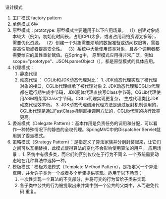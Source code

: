 设计模式
1. 工厂模式 factory pattern
2. 单例模式 6种 
3. 原型模式：prototype: 原型模式主要适用于以下应用场景。
    （1）创建对象成本较大（例如，初始化时间长，占用CPU太多，或者占用网络资源太多等），需要优化资源。
    （2）创建一个对象需要烦琐的数据准备或访问权限等，需要提高性能或者提高安全性。
    （3）系统中大量使用该类对象，且各个调用者都需要给它的属性重新赋值。在Spring中，
        原型模式应用得非常广泛，例如scope="prototype"、JSON.parseObject（），都是原型模式的具体应用。
4. 代理模式：
    1. 静态代理
    2. 动态代理 ：
        CGLib和JDK动态代理对比：
            1. JDK动态代理实现了被代理对象的接口，CGLib代理继承了被代理对象
            2. JDK动态代理和CGLib代理都在运行期生成字节码，JDK胴体代理直接写Class字节码，CGLib代理使用ASM框架写Class字节码。CGLib代理实现更复杂，
               生成代理类比JDK动态代理效率低。
            3. JDK动态代理调用代理方法是通过反射机制调用的，CGLib代理是通过FastClass机制直接调用方法的，CGLib代理的执行效率更高。
5. 委派模式（Delegate Pattern）：基本作用是负责任务的调用和分配，可以看作一种特殊情况下的静态的全权代理。SpringMVC中的Dispatcher Servlet就用到了委派模式。    
6. 策略模式（Strategy Pattern）：是指定义了算法家族并分别封装起来，让它们之间可以互相替换，此模式使得算法的变化不会影响使用算法的用户。
    应用场景：
        1. 系统中有很多类，而它们的区别仅仅在于行为不同
        2. 一个系统需要动态地在几种算法中选择一种。   
7. 模板模式：模板方法模式（Template Method Pattern），是指定义一个算法框架，并允许子类为一个或者多个步骤提供实现。适用于以下场景：
    1. 一次性实现一个算法的不变部分，并将可变的行为留给子类来实现
    2. 各子类中公共的行为被提取出来并集中到一个公共的父类中，从而避免代码 重复。